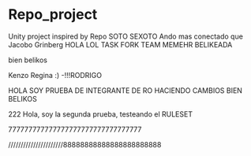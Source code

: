 # Repo_project

Unity project inspired by Repo SOTO SEXOTO
Ando mas conectado que Jacobo Grinberg
HOLA LOL TASK FORK TEAM MEMEHR BELIKEADA

bien belikos 


Kenzo
Regina :)
-!!!RODRIGO



HOLA SOY PRUEBA DE INTEGRANTE DE RO HACIENDO CAMBIOS BIEN BELIKOS

222 Hola, soy la segunda prueba, testeando el RULESET

777777777777777777777777777777777


//////////////////////88888888888888888888888
